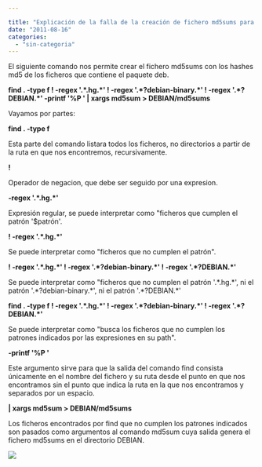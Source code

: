 ```yaml
---

title: "Explicación de la falla de la creación de fichero md5sums para paquetes deb"
date: "2011-08-16"
categories: 
  - "sin-categoria"
---
```


El siguiente comando nos permite crear el fichero md5sums con los hashes md5 de los ficheros que contiene el paquete deb.  
  
**find . -type f ! -regex '.\*.hg.\*' ! -regex '.\*?debian-binary.\*' ! -regex '.\*?DEBIAN.\*' -printf '%P ' | xargs md5sum > DEBIAN/md5sums**  
  
Vayamos por partes:  
  
**find . -type f**  
  
Esta parte del comando listara todos los ficheros, no directorios a partir de la ruta en que nos encontremos, recursivamente.  
  
**!**  
  
Operador de negacion, que debe ser seguido por una expresion.  
  
**\-regex '.\*.hg.\*'**  
  
Expresión regular, se puede interpretar como "ficheros que cumplen el patrón '$patrón'.  
  
**! -regex '.\*.hg.\*'**  
  
Se puede interpretar como "ficheros que no cumplen el patrón".   
  
**! -regex '.\*.hg.\*' ! -regex '.\*?debian-binary.\*' ! -regex '.\*?DEBIAN.\*'**  
  
Se puede interpretar como "ficheros que no cumplen el patrón '.\*.hg.\*', ni el patrón '.\*?debian-binary.\*', ni el patrón '.\*?DEBIAN.\*'  
  
**find . -type f ! -regex '.\*.hg.\*' ! -regex '.\*?debian-binary.\*' ! -regex '.\*?DEBIAN.\*'**  
  
Se puede interpretar como "busca los ficheros que no cumplen los patrones indicados por las expresiones en su path".  
  
**\-printf '%P '**  
  
Este argumento sirve para que la salida del comando find consista únicamente en el nombre del fichero y su ruta desde el punto en que nos encontramos sin el punto que indica la ruta en la que nos encontramos y separados por un espacio.  
  
**| xargs md5sum > DEBIAN/md5sums**  
  
Los ficheros encontrados por find que no cumplen los patrones indicados son pasados como argumentos al comando md5sum cuya salida genera el fichero md5sums en el directorio DEBIAN.  

![](https://blogger.googleusercontent.com/tracker/3262098284547378612-3964113644876960417?l=tablondesastre.blogspot.com)
